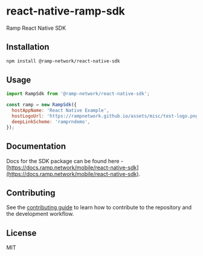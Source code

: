 # react-native-ramp-sdk

Ramp React Native SDK

## Installation

```sh
npm install @ramp-network/react-native-sdk
```

## Usage

```js
import RampSdk from '@ramp-network/react-native-sdk';

const ramp = new RampSdk({
  hostAppName: 'React Native Example',
  hostLogoUrl: 'https://rampnetwork.github.io/assets/misc/test-logo.png',
  deepLinkScheme: 'ramprndemo',
});
```

## Documentation

Docs for the SDK package can be found here - [https://docs.ramp.network/mobile/react-native-sdk](https://docs.ramp.network/mobile/react-native-sdk).

## Contributing

See the [contributing guide](CONTRIBUTING.md) to learn how to contribute to the repository and the development workflow.

## License

MIT
